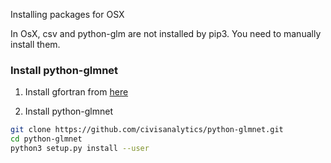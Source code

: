 Installing packages for OSX

In OsX, csv and python-glm are not installed by pip3.
You need to manually install them.

### Install python-glmnet

1. Install gfortran from [here](http://gcc.gnu.org/wiki/GFortranBinaries#MacOS)

2. Install python-glmnet

```bash
git clone https://github.com/civisanalytics/python-glmnet.git
cd python-glmnet
python3 setup.py install --user
```
